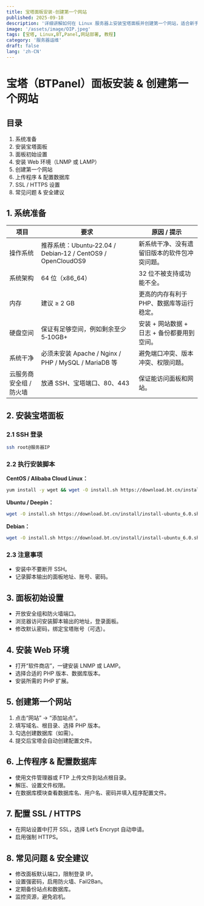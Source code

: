 ```yaml
---
title: 宝塔面板安装-创建第一个网站
published: 2025-09-18
description: '详细讲解如何在 Linux 服务器上安装宝塔面板并创建第一个网站，适合新手入门。'
image: '/assets/image/OIP.jpeg'
tags: [宝塔, Linux,BT,Panel,网站部署, 教程]
category: '服务器运维'
draft: false
lang: 'zh-CN'
---
```


# 宝塔（BTPanel）面板安装 & 创建第一个网站
## 目录

1. 系统准备  
2. 安装宝塔面板  
3. 面板初始设置  
4. 安装 Web 环境（LNMP 或 LAMP）  
5. 创建第一个网站  
6. 上传程序 & 配置数据库  
7. SSL / HTTPS 设置  
8. 常见问题 & 安全建议  

## 1. 系统准备

| 项目 | 要求 | 原因 / 提示 |
|---|---|---|
| 操作系统 | 推荐系统：Ubuntu‑22.04 / Debian‑12 / CentOS9 / OpenCloudOS9 | 新系统干净、没有遗留旧版本的软件包冲突问题。 |
| 系统架构 | 64 位（x86_64） | 32 位不被支持或功能不全。 |
| 内存 | 建议 ≥ 2 GB | 更高的内存有利于 PHP、数据库等运行稳定。 |
| 硬盘空间 | 保证有足够空间，例如剩余至少 5‑10GB+ | 安装 + 网站数据 + 日志 + 备份都要用到空间。 |
| 系统干净 | 必须未安装 Apache / Nginx / PHP / MySQL / MariaDB 等 | 避免端口冲突、版本冲突、权限问题。 |
| 云服务商安全组 / 防火墙 | 放通 SSH、宝塔端口、80、443 | 保证能访问面板和网站。 |

## 2. 安装宝塔面板

### 2.1 SSH 登录

```bash
ssh root@服务器IP
```

### 2.2 执行安装脚本

**CentOS / Alibaba Cloud Linux：**

```bash
yum install -y wget && wget -O install.sh https://download.bt.cn/install/install_6.0.sh && sh install.sh
```

**Ubuntu / Deepin：**

```bash
wget -O install.sh https://download.bt.cn/install/install-ubuntu_6.0.sh && sudo bash install.sh
```

**Debian：**

```bash
wget -O install.sh https://download.bt.cn/install/install-ubuntu_6.0.sh && bash install.sh
```

### 2.3 注意事项

- 安装中不要断开 SSH。
- 记录脚本输出的面板地址、账号、密码。

## 3. 面板初始设置

- 开放安全组和防火墙端口。
- 浏览器访问安装脚本输出的地址，登录面板。
- 修改默认密码，绑定宝塔账号（可选）。

## 4. 安装 Web 环境

- 打开“软件商店”，一键安装 LNMP 或 LAMP。
- 选择合适的 PHP 版本、数据库版本。
- 安装所需的 PHP 扩展。

## 5. 创建第一个网站

1. 点击“网站” → “添加站点”。  
2. 填写域名、根目录、选择 PHP 版本。  
3. 勾选创建数据库（如需）。  
4. 提交后宝塔会自动创建配置文件。

## 6. 上传程序 & 配置数据库

- 使用文件管理器或 FTP 上传文件到站点根目录。  
- 解压、设置文件权限。  
- 在数据库模块查看数据库名、用户名、密码并填入程序配置文件。

## 7. 配置 SSL / HTTPS

- 在网站设置中打开 SSL，选择 Let’s Encrypt 自动申请。  
- 启用强制 HTTPS。

## 8. 常见问题 & 安全建议

- 修改面板默认端口，限制登录 IP。  
- 设置强密码，启用防火墙、Fail2Ban。  
- 定期备份站点和数据库。  
- 监控资源，避免宕机。
